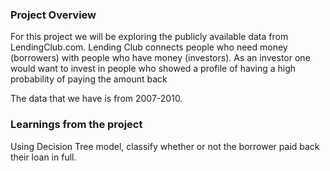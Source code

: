 ### Project Overview

 For this project we will be exploring the publicly available data from LendingClub.com. Lending Club connects people who need money (borrowers) with people who have money (investors). As an investor one would want to invest in people who showed a profile of having a high probability of paying the amount back

The data that we have is from 2007-2010.


### Learnings from the project

 Using Decision Tree model, classify whether or not the borrower paid back their loan in full.


